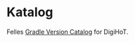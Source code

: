 # Katalog

Felles [Gradle Version Catalog](https://docs.gradle.org/current/userguide/platforms.html) for DigiHoT.
